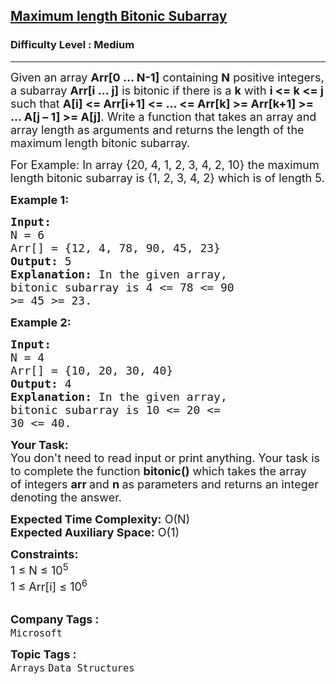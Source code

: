 <h2><a href="https://practice.geeksforgeeks.org/problems/maximum-length-bitonic-subarray5730/1">Maximum length Bitonic Subarray</a></h2><h3>Difficulty Level : Medium</h3><hr><div class="problems_problem_content__Xm_eO"><p><span style="font-size:18px">Given an array <strong>Arr[0 … N-1]</strong> containing <strong>N</strong>&nbsp;positive integers, a subarray <strong>Arr[i … j]</strong> is bitonic if there is a <strong>k</strong> with <strong>i &lt;= k &lt;= j</strong> such that <strong>A[i] &lt;= Arr[i+1] &lt;= ... &lt;= Arr[k] &gt;= Arr[k+1]&nbsp;&gt;= ... A[j – 1] &gt;= A[j]</strong>.&nbsp;Write a function that takes an array and array length&nbsp;as arguments and returns the length of the maximum length bitonic subarray.</span></p>

<p><span style="font-size:18px">For Example: In array {20, 4, 1, 2, 3, 4, 2, 10}&nbsp;the maximum length bitonic subarray is {1, 2, 3, 4, 2} which is of length 5.</span></p>

<p><span style="font-size:18px"><strong>Example 1:</strong></span></p>

<pre><span style="font-size:18px"><strong>Input:
</strong>N = 6
Arr[] = {12, 4, 78, 90, 45, 23}
<strong>Output:</strong> 5
<strong>Explanation:</strong> In the given array, 
bitonic subarray is 4 &lt;= 78 &lt;= 90
&gt;= 45 &gt;= 23.</span></pre>

<p><span style="font-size:18px"><strong>Example 2:</strong></span></p>

<pre><span style="font-size:18px"><strong>Input:
</strong>N = 4
Arr[] = {10, 20, 30, 40}
<strong>Output:</strong> 4
<strong>Explanation:</strong>&nbsp;In the given array, 
bitonic subarray is 10 &lt;= 20 &lt;=
30 &lt;= 40.</span></pre>

<p><span style="font-size:18px"><strong>Your Task:</strong><br>
You don't need to read input or print anything. Your task is to complete the function&nbsp;<strong>bitonic()</strong>&nbsp;which takes the&nbsp;array of&nbsp;integers&nbsp;<strong>arr </strong>and&nbsp;<strong>n</strong><strong>&nbsp;</strong>as parameters and returns an integer denoting the answer.</span></p>

<p><span style="font-size:18px"><strong>Expected Time Complexity:</strong>&nbsp;O(N)<br>
<strong>Expected Auxiliary Space:</strong>&nbsp;O(1)</span></p>

<p><span style="font-size:18px"><strong>Constraints:</strong><br>
1 ≤ N ≤ 10<sup>5</sup><br>
1 ≤ Arr[i] ≤ 10<sup>6</sup></span><br>
&nbsp;</p>
</div><p><span style=font-size:18px><strong>Company Tags : </strong><br><code>Microsoft</code>&nbsp;<br><p><span style=font-size:18px><strong>Topic Tags : </strong><br><code>Arrays</code>&nbsp;<code>Data Structures</code>&nbsp;